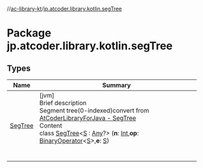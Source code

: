 //[ac-library-kt](../index.md)/[jp.atcoder.library.kotlin.segTree](index.md)



# Package jp.atcoder.library.kotlin.segTree  


## Types  
  
|  Name|  Summary| 
|---|---|
| [SegTree](-seg-tree/index.md)| [jvm]  <br>Brief description  <br>Segment tree(0-indexed)convert from [AtCoderLibraryForJava - SegTree](https://github.com/NASU41/AtCoderLibraryForJava/blob/24160d880a5fc6d1caf9b95baa875e47fb568ef3/SegTree/SegTree.java)  <br>Content  <br>class [SegTree](-seg-tree/index.md)<[S](-seg-tree/index.md) : [Any](https://kotlinlang.org/api/latest/jvm/stdlib/kotlin/-any/index.html)?> (**n**: [Int](https://kotlinlang.org/api/latest/jvm/stdlib/kotlin/-int/index.html),**op**: [BinaryOperator](https://docs.oracle.com/javase/8/docs/api/java/util/function/BinaryOperator.html)<[S](-seg-tree/index.md)>,**e**: [S](-seg-tree/index.md))  <br><br><br>

